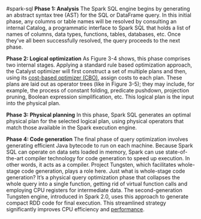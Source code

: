 #spark-sql 
**Phase 1: Analysis**
The Spark SQL engine begins by generating an abstract syntax tree (AST) for the SQL or DataFrame query. In this initial phase, any columns or table names will be resolved by consulting an internal Catalog, a programmatic interface to Spark SQL that holds a list of names of columns, data types, functions, tables, databases, etc. Once they’ve all been successfully resolved, the query proceeds to the next phase.

**Phase 2: Logical optimization**
As Figure 3-4 shows, this phase comprises two internal stages. Applying a standard rule based optimization approach, the Catalyst optimizer will first construct a set of multiple plans and then, using its [cost-based optimizer (CBO)](https://oreil.ly/xVVpP), assign costs to each plan. These plans are laid out as operator trees (like in Figure 3-5); they may include, for example, the process of constant folding, predicate pushdown, projection pruning, Boolean expression simplification, etc. This logical plan is the input into the
physical plan.

**Phase 3: Physical planning**
In this phase, Spark SQL generates an optimal physical plan for the selected logical
plan, using physical operators that match those available in the Spark execution
engine.

**Phase 4: Code generation**
The final phase of query optimization involves generating efficient Java bytecode to
run on each machine. Because Spark SQL can operate on data sets loaded in memory, Spark can use state-of-the-art compiler technology for code generation to speed up execution. In other words, it acts as a compiler. Project Tungsten, which facilitates whole-stage code generation, plays a role here.
Just what is whole-stage code generation? It’s a physical query optimization phase that collapses the whole query into a single function, getting rid of virtual function calls and employing CPU registers for intermediate data. The second-generation Tungsten engine, introduced in Spark 2.0, uses this approach to generate compact RDD code
for final execution. This streamlined strategy significantly improves CPU efficiency
and [performance](https://oreil.ly/B3A7y).